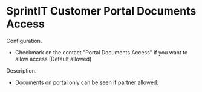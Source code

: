SprintIT Customer Portal Documents Access
===========================================

Configuration.

* Checkmark on the contact "Portal Documents Access" if you want to allow access (Default allowed)

Description.

* Documents on portal only can be seen if partner allowed.